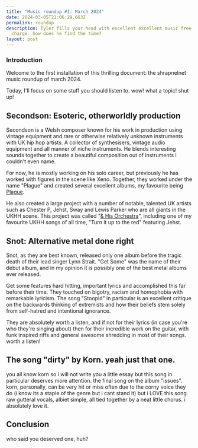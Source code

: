 ```yaml
---
title: "Music roundup #1: March 2024"
date: 2024-03-05T21:06:29.663Z
permalink: roundup
description: Tyler fills your head with excellent excellent music free of
  charge. how does he find the time?
layout: post
---
```

### Introduction

Welcome to the first installation of this thrilling document: the shrapnelnet music roundup of march 2024.

Today, I'll focus on some stuff you should listen to. wow! what a topic! shut up!

## Secondson: Esoteric, otherworldly production

Secondson is a Welsh composer known for his work in production using vintage equipment and rare or otherwise relatively unknown instruments with UK hip hop artists. A collector of synthesisers, vintage audio equipment and all manner of niche instruments. He blends interesting sounds together to create a beautiful composition out of instruments i couldn't even name.

For now, he is mostly working on his solo career, but previously he has worked with figures in the scene like Xeno. Together, they worked under the name "Plague" and created several excellent albums, my favourite being [Plague](https://sfdb.bandcamp.com/album/plague).

He also created a large project with a number of notable, talented UK artists such as Chester P, Jehst, Sway and Lewis Parker who are all giants in the UKHH scene. This project was called "[& His Orchestra](https://sfdb.bandcamp.com/album/his-orchestra)", including one of my favourite UKHH songs of all time, "Turn it up to the red" featuring Jehst. 

## Snot: Alternative metal done right

Snot, as they are best known, released only one album before the tragic death of their lead singer Lynn Strait. "Get Some" was the name of their debut album, and in my opinion it is possibly one of the best metal albums ever released. 

Get some features hard hitting, important lyrics and accomplished this far before their time. They touched on bigotry, racism and homophobia with remarkable lyricism. The song "Stoopid" in particular is an excellent critique on the backwards thinking of extremists and how their beliefs stem solely from self-hatred and intentional ignorance.

They are absolutely worth a listen, and if not for their lyrics (in case you're who they're singing about) then for their incredible work on the guitar, with funk inspired riffs and general awesome shredding in most of their songs. worth a listen!

## The song "dirty" by Korn. yeah just that one.

you all know korn so i will not write you a little essay but this song in particular deserves more attention. the final song on the album "issues". korn, personally, can be very hit or miss often due to the corny voice they do (i know its a staple of the genre but i cant stand it) but i LOVE this song. raw gutteral vocals, albiet simple, all tied together by a neat little chorus. i absolutely love it.

## Conclusion

who said you deserved one, huh?
